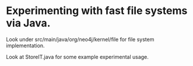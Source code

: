 # Experimenting with fast file systems via Java.

Look under src/main/java/org/neo4j/kernel/file for file system implementation.

Look at StoreIT.java for some example experimental usage.
